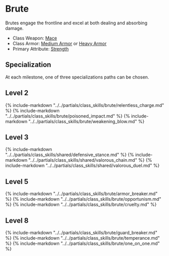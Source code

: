 # Brute

Brutes engage the frontline and excel at both dealing and absorbing damage.

* Class Weapon: [Mace](../inventory/maces.md)
* Class Armor: [Medium Armor](../inventory/medium_armor.md) or [Heavy Armor](../inventory/heavy_armor.md)
* Primary Attribute: [Strength](attributes.md#strength)

## Specialization
At each milestone, one of three specializations paths can be chosen.

## Level 2
{% include-markdown "../../partials/class_skills/brute/relentless_charge.md" %}
{% include-markdown "../../partials/class_skills/brute/poisoned_impact.md" %}
{% include-markdown "../../partials/class_skills/brute/weakening_blow.md" %}

## Level 3
{% include-markdown "../../partials/class_skills/shared/defensive_stance.md" %}
{% include-markdown "../../partials/class_skills/shared/valorous_chain.md" %}
{% include-markdown "../../partials/class_skills/shared/valorous_duel.md" %}

## Level 5
{% include-markdown "../../partials/class_skills/brute/armor_breaker.md" %}
{% include-markdown "../../partials/class_skills/brute/opportunism.md" %}
{% include-markdown "../../partials/class_skills/brute/cruelty.md" %}

## Level 8
{% include-markdown "../../partials/class_skills/brute/guard_breaker.md" %}
{% include-markdown "../../partials/class_skills/brute/temperance.md" %}
{% include-markdown "../../partials/class_skills/brute/one_on_one.md" %}
